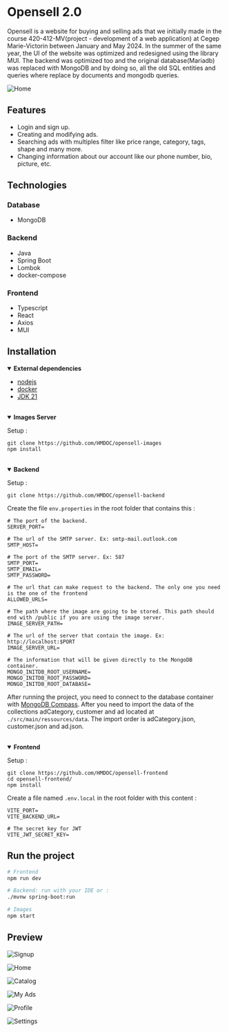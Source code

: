 # Opensell 2.0

Opensell is a website for buying and selling ads that we initially made in the course 420-412-MV(project - development of a web application) at Cegep Marie-Victorin between January and May 2024. In the summer of the same year, the UI of the website was optimized and redesigned using the library MUI. The backend was optimized too and the original database(Mariadb) was replaced with MongoDB and by doing so, all the old SQL entities and queries where replace by documents and mongodb queries.  

<!-- Need to put some icon that give info -->
![Home ](./src/main/resources/markdown-images/cover.png)

## Features

- Login and sign up.
- Creating and modifying ads.
- Searching ads with multiples filter like price range, category, tags, shape and many more.
- Changing information about our account like our phone number, bio, picture, etc.

## Technologies

### Database

- MongoDB

### Backend

- Java
- Spring Boot
- Lombok
- docker-compose

### Frontend

- Typescript
- React
- Axios
- MUI

## Installation
<!-- Dependencies -->
<details open><summary><b>External dependencies</b></summary>

- [nodejs](https://nodejs.org/en/download/prebuilt-installer)
- [docker](https://www.docker.com/get-started/)
- [JDK 21](https://www.oracle.com/ca-en/java/technologies/downloads/#java21)

</details>
<br />

<!-- Images section -->
<details open><summary><b>Images Server</b></summary>

Setup :
```shell
git clone https://github.com/HMDOC/opensell-images
npm install
```

</details>
<br />

<!-- Backend section -->
<details open><summary><b>Backend</b></summary>

Setup :
```
git clone https://github.com/HMDOC/opensell-backend
```

Create the file `env.properties` in the root folder that contains this :
```properties
# The port of the backend.
SERVER_PORT=

# The url of the SMTP server. Ex: smtp-mail.outlook.com
SMTP_HOST=

# The port of the SMTP server. Ex: 587
SMTP_PORT=
SMTP_EMAIL=
SMTP_PASSWORD=

# The url that can make request to the backend. The only one you need is the one of the frontend
ALLOWED_URLS=

# The path where the image are going to be stored. This path should end with /public if you are using the image server.
IMAGE_SERVER_PATH=

# The url of the server that contain the image. Ex: http://localhost:$PORT
IMAGE_SERVER_URL=

# The information that will be given directly to the MongoDB container.
MONGO_INITDB_ROOT_USERNAME=
MONGO_INITDB_ROOT_PASSWORD=
MONGO_INITDB_ROOT_DATABASE=
```

After running the project, you need to connect to the database container with [MongoDB Compass](https://www.mongodb.com/try/download/compass). After you need to import the data of the collections adCategory, customer and ad located at `./src/main/ressources/data`. The import order is adCategory.json, customer.json and ad.json.
</details>
<br />

<!-- Frontend section -->
<details open><summary><b>Frontend</b></summary>

Setup :
```
git clone https://github.com/HMDOC/opensell-frontend
cd opensell-frontend/
npm install
```

Create a file named `.env.local` in the root folder with this content :
```properties
VITE_PORT=
VITE_BACKEND_URL=

# The secret key for JWT
VITE_JWT_SECRET_KEY=
```
</details>

## Run the project

```sh
# Frontend
npm run dev

# Backend: run with your IDE or :
./mvnw spring-boot:run

# Images
npm start
```

## Preview

![Signup](./src/main/resources/markdown-images/signup.png)

![Home](./src/main/resources/markdown-images/home.png)

![Catalog](./src/main/resources/markdown-images/catalog.png)

![My Ads](./src/main/resources/markdown-images/my-ads.png)

![Profile](./src/main/resources/markdown-images/profile.png)

![Settings](./src/main/resources/markdown-images/settings.png)
